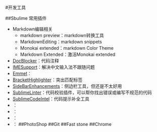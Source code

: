 #开发工具

##Sbulime
常用插件
+ Markdown编辑相关
	* markdown preview：markdown转换工具
	* MarkdownEditing：markdown snippets
	* Monokai extended：markdown Color Theme
	* Markdown Extended：激活Monokai extended
+ [DocBlocker](https://packagecontrol.io/packages/DocBlockr)：代码注释
+ [IMESupport](https://packagecontrol.io/packages/IMESupport)：解决中文输入法不跟随问题
+ [Emmet](http://docs.emmet.io/)：
+ [Bracket​Highlighter](https://packagecontrol.io/packages/BracketHighlighter)：突出匹配标签
+ [Side​Bar​Enhancements](https://packagecontrol.io/packages/SideBarEnhancements)：侧边栏工具，但还是不太好用
+ [Sublime​Linter](https://packagecontrol.io/packages/SublimeLinter)：代码校验插件，可以帮你找出错误或编写不规范的代码
+ [Sublime​Code​Intel](https://packagecontrol.io/packages/SublimeCodeIntel)：代码提示补全工具
+ []()：
+ []()：
+ []()：
+ []()：
##PhotoShop
##Git
##Fast stone
##Chrome